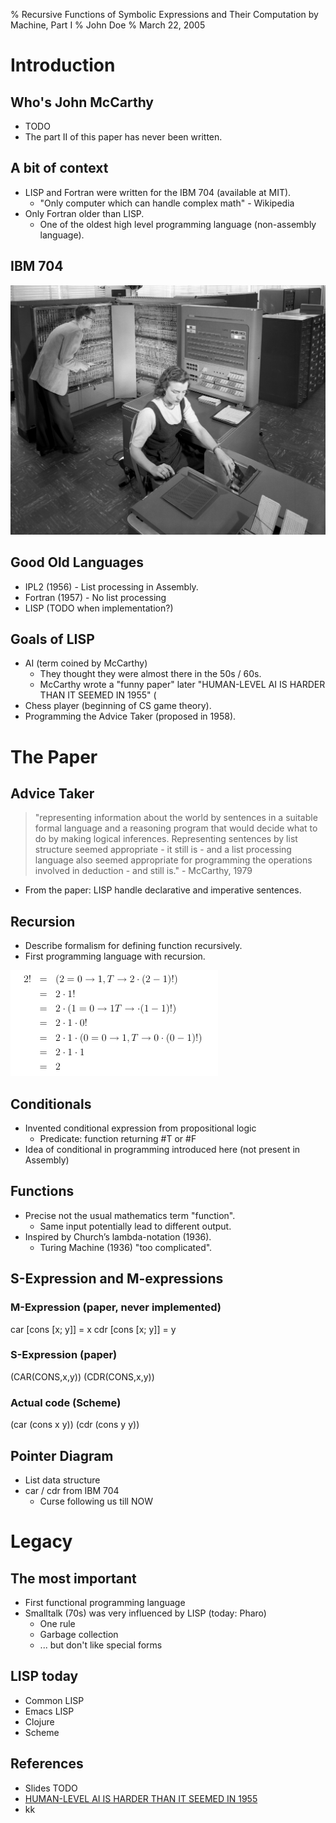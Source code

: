 % Recursive Functions of Symbolic Expressions and Their Computation by Machine, Part I
% John Doe
% March 22, 2005

# Introduction

## Who's John McCarthy

* TODO
* The part II of this paper has never been written.

## A bit of context

* LISP and Fortran were written for the IBM 704 (available at MIT).
    * "Only computer which can handle complex math" - Wikipedia
* Only Fortran older than LISP.
    * One of the oldest high level programming language (non-assembly language).

## IBM 704

![The IBM 704](images/IBM_704.jpg)

## Good Old Languages

* IPL2 (1956) - List processing in Assembly.
* Fortran (1957) - No list processing
* LISP (TODO when implementation?)

## Goals of LISP

* AI (term coined by McCarthy)
    * They thought they were almost there in the 50s / 60s.
    * McCarthy wrote a "funny paper" later "HUMAN-LEVEL AI IS HARDER THAN IT SEEMED IN 1955" (
* Chess player (beginning of CS game theory).
* Programming the Advice Taker (proposed in 1958).

# The Paper

## Advice Taker

> "representing information about the world by sentences in a suitable formal language and a reasoning program that would decide what to do by making logical inferences. Representing sentences by list structure seemed appropriate - it still is - and a list processing language also seemed appropriate for programming the operations
involved in deduction - and still is." - McCarthy, 1979

* From the paper: LISP handle declarative and imperative sentences.

## Recursion

* Describe formalism for defining function recursively.
* First programming language with recursion.

![Recursion!](images/recursive_function.png)

## Conditionals

* Invented conditional expression from propositional logic 
    * Predicate: function returning #T or #F
* Idea of conditional in programming introduced here (not present in Assembly)

## Functions

* Precise not the usual mathematics term "function".
    * Same input potentially lead to different output.
* Inspired by Church’s lambda-notation (1936).
    * Turing Machine (1936) "too complicated".

## S-Expression and M-expressions

### M-Expression (paper, never implemented)

car [cons [x; y]] = x
cdr [cons [x; y]] = y

### S-Expression (paper)

(CAR(CONS,x,y))
(CDR(CONS,x,y))

### Actual code (Scheme)

(car (cons x y))
(cdr (cons y y))

## Pointer Diagram

* List data structure
* car / cdr from IBM 704
    * Curse following us till NOW

# Legacy

## The most important

* First functional programming language
* Smalltalk (70s) was very influenced by LISP (today: Pharo)
    * One rule
    * Garbage collection
    * ... but don't like special forms

## LISP today

* Common LISP
* Emacs LISP
* Clojure
* Scheme

## References

* Slides TODO
* [HUMAN-LEVEL AI IS HARDER THAN IT SEEMED IN 1955](http://www-formal.stanford.edu/jmc/slides/wrong/wrong-sli/wrong-sli.html)
* kk
